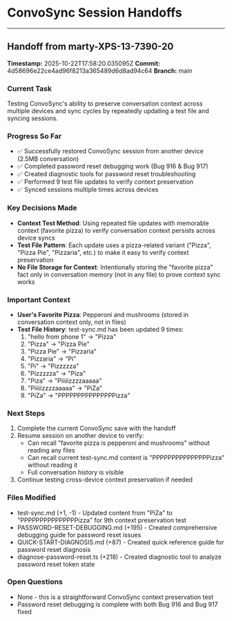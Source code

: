 # ConvoSync Session Handoffs

---
## Handoff from marty-XPS-13-7390-20
**Timestamp:** 2025-10-22T17:58:20.035095Z
**Commit:** 4d58696e22ce4ad96f8213a365489d6d8ad94c64
**Branch:** main

### Current Task
Testing ConvoSync's ability to preserve conversation context across multiple devices and sync cycles by repeatedly updating a test file and syncing sessions.

### Progress So Far
- ✅ Successfully restored ConvoSync session from another device (2.5MB conversation)
- ✅ Completed password reset debugging work (Bug 916 & Bug 917)
- ✅ Created diagnostic tools for password reset troubleshooting
- ✅ Performed 9 test file updates to verify context preservation
- ✅ Synced sessions multiple times across devices

### Key Decisions Made
- **Context Test Method**: Using repeated file updates with memorable context (favorite pizza) to verify conversation context persists across device syncs
- **Test File Pattern**: Each update uses a pizza-related variant ("Pizza", "Pizza Pie", "Pizzaria", etc.) to make it easy to verify context preservation
- **No File Storage for Context**: Intentionally storing the "favorite pizza" fact only in conversation memory (not in any file) to prove context sync works

### Important Context
- **User's Favorite Pizza**: Pepperoni and mushrooms (stored in conversation context only, not in files)
- **Test File History**: test-sync.md has been updated 9 times:
  1. "hello from phone 1" → "Pizza"
  2. "Pizza" → "Pizza Pie"
  3. "Pizza Pie" → "Pizzaria"
  4. "Pizzaria" → "Pi"
  5. "Pi" → "Pizzzzza"
  6. "Pizzzzza" → "Piza"
  7. "Piza" → "Piiiiizzzzaaaaa"
  8. "Piiiiizzzzaaaaa" → "PiZa"
  9. "PiZa" → "PPPPPPPPPPPPPPPizza"

### Next Steps
1. Complete the current ConvoSync save with the handoff
2. Resume session on another device to verify:
   - Can recall "favorite pizza is pepperoni and mushrooms" without reading any files
   - Can recall current test-sync.md content is "PPPPPPPPPPPPPPPizza" without reading it
   - Full conversation history is visible
3. Continue testing cross-device context preservation if needed

### Files Modified
- test-sync.md (+1, -1) - Updated content from "PiZa" to "PPPPPPPPPPPPPPPizza" for 9th context preservation test
- PASSWORD-RESET-DEBUGGING.md (+195) - Created comprehensive debugging guide for password reset issues
- QUICK-START-DIAGNOSIS.md (+87) - Created quick reference guide for password reset diagnosis
- diagnose-password-reset.ts (+218) - Created diagnostic tool to analyze password reset token state

### Open Questions
- None - this is a straightforward ConvoSync context preservation test
- Password reset debugging is complete with both Bug 916 and Bug 917 fixed

